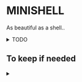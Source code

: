 # MINISHELL

As beautiful as a shell..


<details><summary>TODO</summary>

## TO-FIX

- [x] Fix when there is space and then enter is press
- [x] Fix double prompt if CTRL+C during command execution
- [x] The MAKE command not working properly
- [x] Exit code to store and can echo with $?
- [x] Make command path working
- [x] PWD command not working properly
- [ ] Return value not valid sometimes
- [x] Make env var working
- [ ] Add pipe (IN CONSTRUCTION) / multi-command
- [ ] Redirections
- [ ] Parsing (lexer, tokenisation)
- [x] Sort in ascii when exporting a variable
- [x] Sort in ascii if export without args
- [x] Unset command
- [x] Segfault if $$
- [ ] Exit code and exit function fix 
- [ ] Quotes and double quotes
- [x] Cd with ~
- [x] Signals working as expected
- [ ] Env command parsing (OK : env env FAIL : env rjsdgjsdg)
- [ ] Export add valid charset
- [ ] Prompt erasing if color is used and prompt too long
- [x] Need to fix Heredoc
- [x] Re-do export

// use open in a fork
// file for heredoc
// removeif for unset


// IF NO PATH : 
// ADD OLDPWD - PWD 
// ADD PATH = /usr/bin/

## BONUS

- [x] && and & working properly
- [x] wildcard for echo working (echo *)

 </details>

## To keep if needed


<details><summary></summary>

 ```C
else if (!ft_strncmp(input, "&&", 2) || !ft_strncmp(input, "& ", 2))
{
	if (!ft_strncmp(input, " & ", 3))
		commands = ft_split(input, '&');
	else if (!ft_strncmp(input, " && ", 4))
		commands = ft_split2(input, "&&");
	exec_and(commands, *args);
}
 ```


```C
t_com	*init_stack(t_com *com, char **str)
{
	t_com	*head;
	int		tmp;

	head = NULL;
	tmp = 0;
	while (tmp != get_nbargs(str))
	{
		if (!com)
		{
			com = ft_lst_new(ft_atoi(str[tmp]), 0);
			head = com;
		}
		else
		{
			while (com && com->next != NULL)
				com = com->next;
			ft_lstadd_back(com, ft_atoi(str[tmp]));
		}
		tmp++;
	}
	com = head;
	return (com);
}

```

</details>
